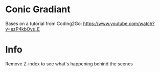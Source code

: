 # Conic Gradiant
  
Bases on a tutorial from Coding2Go: https://www.youtube.com/watch?v=ezP4kbOvs_E

# Info

Remove Z-index to see what's happening behind the scenes

